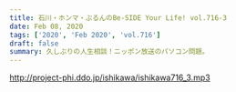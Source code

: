 ```yaml
---
title: 石川・ホンマ・ぶるんのBe-SIDE Your Life! vol.716-3
date: Feb 08, 2020
tags: ['2020', 'Feb 2020', 'vol.716']
draft: false
summary: 久しぶりの人生相談！ニッポン放送のパソコン問題。
---
```


http://project-phi.ddo.jp/ishikawa/ishikawa716_3.mp3
